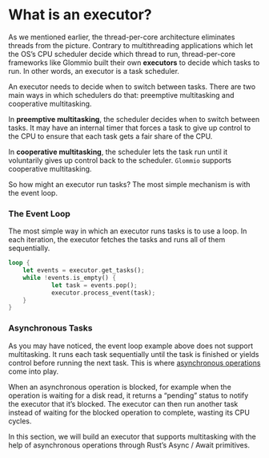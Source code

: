 # What is an executor?

As we mentioned earlier, the thread-per-core architecture eliminates threads from the picture. Contrary to multithreading applications which let the OS’s CPU scheduler decide which thread to run, thread-per-core frameworks like Glommio built their own **executors** to decide which tasks to run. In other words, an executor is a task scheduler.

An executor needs to decide when to switch between tasks. There are two main ways in which schedulers do that: preemptive multitasking and cooperative multitasking.

In **preemptive multitasking**, the scheduler decides when to switch between tasks. It may have an internal timer that forces a task to give up control to the CPU to ensure that each task gets a fair share of the CPU.

In **cooperative multitasking**, the scheduler lets the task run until it voluntarily gives up control back to the scheduler. `Glommio` supports cooperative multitasking.

So how might an executor run tasks? The most simple mechanism is with the event loop.

### The Event Loop

The most simple way in which an executor runs tasks is to use a loop. In each iteration, the executor fetches the tasks and runs all of them sequentially.

```rust
loop {
	let events = executor.get_tasks();
	while !events.is_empty() {
			let task = events.pop();
			executor.process_event(task);
	}
}
```

### Asynchronous Tasks

As you may have noticed, the event loop example above does not support multitasking. It runs each task sequentially until the task is finished or yields control before running the next task. This is where [asynchronous operations](https://en.wikipedia.org/wiki/Asynchronous_I/O) come into play.

When an asynchronous operation is blocked, for example when the operation is waiting for a disk read, it returns a “pending” status to notify the executor that it’s blocked. The executor can then run another task instead of waiting for the blocked operation to complete, wasting its CPU cycles.

In this section, we will build an executor that supports multitasking with the help of asynchronous operations through Rust’s Async / Await primitives.
